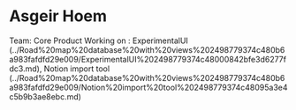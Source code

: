 # Asgeir Hoem

Team: Core Product
Working on : ExperimentalUI (../Road%20map%20database%20with%20views%202498779374c480b6a983fafdfd29e009/ExperimentalUI%202498779374c48000842bfe3d6277fdc3.md), Notion import tool (../Road%20map%20database%20with%20views%202498779374c480b6a983fafdfd29e009/Notion%20import%20tool%202498779374c48095a3e4c5b9b3ae8ebc.md) 
